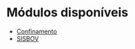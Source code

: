 # Módulos disponíveis

- [Confinamento](./confinamento/index.md)
- [SISBOV](./sisbov/index.md)
<!-- - Financeiro, Estoque, Comercial... -->